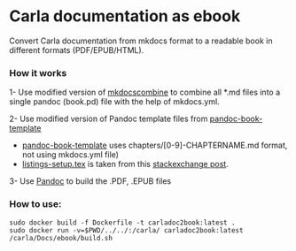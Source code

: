 # Carla documentation as ebook
Convert Carla documentation from mkdocs format to a readable book in different formats (PDF/EPUB/HTML).

### How it works

1- Use modified version of [mkdocscombine](https://github.com/twardoch/mkdocs-combine.git) to combine all *.md files into a single pandoc (book.pd) file with the help of mkdocs.yml. 

2- Use modified version of Pandoc template files from [pandoc-book-template](https://github.com/wikiti/pandoc-book-template.git)

* [pandoc-book-template](https://github.com/wikiti/pandoc-book-template.git) uses chapters/[0-9]-CHAPTERNAME.md format, not using mkdocs.yml file)
* [listings-setup.tex](listings-setup.tex) is taken from this [stackexchange post](https://tex.stackexchange.com/questions/179926/pandoc-markdown-to-pdf-without-cutting-off-code-block-lines-that-are-too-long).
    

3- Use [Pandoc](https://pandoc.org/) to build the .PDF, .EPUB files

### How to use:

```
sudo docker build -f Dockerfile -t carladoc2book:latest .
sudo docker run -v=$PWD/../../:/carla/ carladoc2book:latest  /carla/Docs/ebook/build.sh
```

